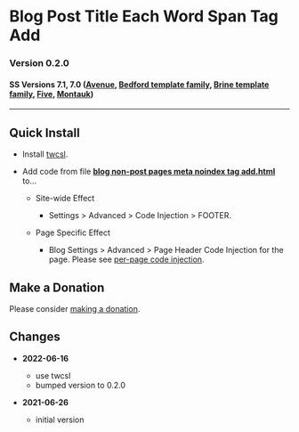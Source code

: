 # Blog Post Title Each Word Span Tag Add

### Version 0.2.0

#### SS Versions 7.1, 7.0 ([Avenue][1], [Bedford template family][2], [Brine template family][3], [Five][4], [Montauk][5])

---

## Quick Install

* Install [twcsl][6].
  
* Add code from file **[blog non-post pages meta noindex tag add.html][7]**
  to...
  
  * Site-wide Effect
  
    * Settings > Advanced > Code Injection > FOOTER.
    
  * Page Specific Effect
  
    * Blog Settings > Advanced > Page Header Code Injection for the page. Please
      see [per-page code injection][8].

## Make a Donation

Please consider [making a donation][9].

## Changes

* **2022-06-16**

  * use twcsl
  * bumped version to 0.2.0
  
* **2021-06-26**

  * initial version

[1]: https://support.squarespace.com/hc/en-us/articles/205815498-Avenue-template
[2]: https://support.squarespace.com/hc/en-us/articles/205825968-Bedford-template-family
[3]: https://support.squarespace.com/hc/en-us/articles/212512738-Brine-template-family
[4]: https://support.squarespace.com/hc/en-us/articles/206544937-Five-template
[5]: https://support.squarespace.com/hc/en-us/articles/205815568-Montauk-template-family
[6]: https://github.com/tomsWebConsulting/twcsl#install-options
[7]: blog%20non-post%20pages%20meta%20noindex%20tag%20add.html#L1
[8]: https://support.squarespace.com/hc/en-us/articles/205815908-Using-code-injection#toc-per-page-code-injection
[9]: https://github.com/tomsWebConsulting/twcsl#make-a-donation
